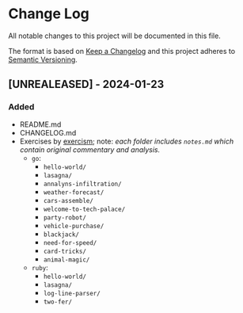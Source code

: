 # Change Log
All notable changes to this project will be documented in this file.
 
The format is based on [Keep a Changelog](http://keepachangelog.com/)
and this project adheres to [Semantic Versioning](http://semver.org/).
 
## [UNREALEASED] - 2024-01-23
### Added
- README.md
- CHANGELOG.md
- Exercises by [exercism](https://exercism.org); note: _each folder includes `notes.md` which contain original commentary and analysis._
    - `go`:
        - `hello-world/`
        - `lasagna/`
        - `annalyns-infiltration/`
        - `weather-forecast/`
        - `cars-assemble/`
        - `welcome-to-tech-palace/`
        - `party-robot/` 
        - `vehicle-purchase/`
        - `blackjack/`
        - `need-for-speed/`
        - `card-tricks/`
        - `animal-magic/`
    - `ruby`: 
        - `hello-world/`
        - `lasagna/`
        - `log-line-parser/`
        - `two-fer/`
    
